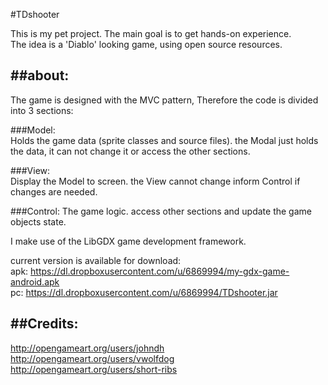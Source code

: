 #TDshooter

This is my pet project.
The main goal is to get hands-on experience.			
The idea is a 'Diablo' looking game, using open source resources.		

##about:
------
The game is designed with the MVC pattern, Therefore the code is divided into 3 sections:		

###Model: 		
Holds the game data (sprite classes and source files). 
the Modal just holds the data, it can not change it or access the other sections. 		

###View:	
Display the Model to screen. the View cannot change inform Control if changes are needed.	

###Control:	
The game logic. access other sections and update the game objects state.



I make use of the LibGDX game development framework.

current version is available for download:  
apk: https://dl.dropboxusercontent.com/u/6869994/my-gdx-game-android.apk  
pc: https://dl.dropboxusercontent.com/u/6869994/TDshooter.jar

##Credits:
--------
http://opengameart.org/users/johndh     
http://opengameart.org/users/vwolfdog       
http://opengameart.org/users/short-ribs     


